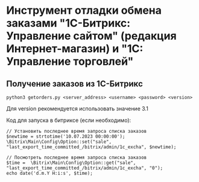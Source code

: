 
# Инструмент отладки обмена заказами "1С-Битрикс: Управление сайтом" (редакция Интернет-магазин) и "1С: Управление торговлей"

## Получение заказов из 1С-Битрикс

`python3 getorders.py <server_address> <username> <password> <version>`

Для version рекомендуется использовать значение 3.1

Код для запуска в битриксе (если необходимо):

    // Установить последнее время запроса списка заказов
    $newtime = strtotime('10.07.2023 00:00:00');
    \Bitrix\Main\Config\Option::set("sale", "last_export_time_committed_/bitrix/admin/1c_excha", $newtime);

    // Посмотреть последнее время запроса списка заказов
    $time =  \Bitrix\Main\Config\Option::get("sale", "last_export_time_committed_/bitrix/admin/1c_excha", "0");
    echo date('d.m.Y H:i:s', $time);
